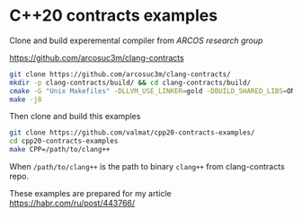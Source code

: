 # C++20 contracts examples


Clone and build experemental compiler from  *ARCOS research group*

https://github.com/arcosuc3m/clang-contracts


``` bash
git clone https://github.com/arcosuc3m/clang-contracts/
mkdir -p clang-contracts/build/ && cd clang-contracts/build/
cmake -G "Unix Makefiles" -DLLVM_USE_LINKER=gold -DBUILD_SHARED_LIBS=ON -DLLVM_USE_SPLIT_DWARF=ON  -DLLVM_OPTIMIZED_TABLEGEN=ON ../
make -j8
```

Then clone and build this examples

```bash
git clone https://github.com/valmat/cpp20-contracts-examples/
cd cpp20-contracts-examples
make CPP=/path/to/clang++
```
When `/path/to/clang++` is the path to binary `clang++` from clang-contracts repo.



These examples are prepared for my article  https://habr.com/ru/post/443766/
